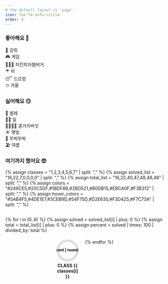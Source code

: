 ```yaml
---
# the default layout is 'page'
icon: fas fa-info-circle
order: 4
---
```


### 좋아해요 🙂
🐶 강쥐\
🎮 게임\
🍗🍕🍔 치킨피자햄버거\
☔️ 비\
😴 드르렁\
☃️ 겨울

### 싫어해요 🙃
🦟 벌레\
🧑‍💻 일\
🫘🍆🍄‍🟫 콩가지버섯\
☀️ 햇빛\
🚶 뚜벅뚜벅\
🏖️ 여름

### 여기까지 했어요 😎

{% assign classes = "1,2,3,4,5,6,7" | split: "," %}
{% assign solved_list = "16,22,7,0,0,0,0" | split: "," %}
{% assign total_list = "16,22,40,47,48,48,48" | split: "," %}
{% assign colors = "#249CE5,#20C5DF,#1BDF8B,#2BD521,#B0DB15,#EBCA0F,#F3B312" | split: "," %}
{% assign hover_colors = "#5AB4F5,#4DE1E7,#3CEB9D,#54F75D,#D2E635,#F3D425,#F7C73A" | split: "," %}

<div class="chart-container">
  {% for i in (0..6) %}
    {% assign solved = solved_list[i] | plus: 0 %}
    {% assign total = total_list[i] | plus: 0 %}
    {% assign percent = solved | times: 100 | divided_by: total %}
    <div class="chart-item" style="--chart-color: {{ colors[i] }}; --chart-hover-color: {{ hover_colors[i] }}; --percent: {{ percent }}">
      <svg viewBox="0 0 36 36" class="circular-chart">
        <path class="circle-bg"
              d="M18 2.0845
                 a 15.9155 15.9155 0 0 1 0 31.831
                 a 15.9155 15.9155 0 0 1 0 -31.831"/>
        <path class="circle"
              stroke-dasharray="{{ percent | round: 1 }}, 100"
              d="M18 2.0845
                 a 15.9155 15.9155 0 0 1 0 31.831
                 a 15.9155 15.9155 0 0 1 0 -31.831"/>
        <text x="18" y="18" class="percentage">
          {{ percent | round: 1 }}%
        </text>
        <text x="18" y="18" class="ratio">
          {{ solved }}/{{ total }}
        </text>
      </svg>
      <div class="chart-title">CLASS {{ classes[i] }}</div>
    </div>
  {% endfor %}
</div>

<style>
.chart-container {
  display: flex;
  flex-wrap: wrap;
  justify-content: center;
  gap: 20px;
  margin-top: 30px;
}

.chart-item {
  text-align: center;
  flex: 1 1 calc(100% / 4 - 20px); /* 최대 4개씩 한 줄 */
  max-width: 80px;
  position: relative;
  transition: transform 0.4s cubic-bezier(.28,.84,.42,1.2), box-shadow 0.4s ease;
}

.chart-item:hover {
  transform: scale(1.12);
  box-shadow: 0 6px 15px rgba(0,0,0,0.15);
}

.circular-chart {
  display: block;
  margin: auto;
  max-width: 80px;
}

.circle-bg {
  fill: none;
  stroke: #dddfe0;
  stroke-width: 4;
}

.circle {
  fill: none;
  stroke: var(--chart-color);
  stroke-width: 4;
  stroke-linecap: round;
  stroke-dasharray: 0 100;
  animation: fillCircle 1.6s ease forwards;
  transition: stroke 0.3s ease;
}

.chart-item:hover .circle {
  stroke: var(--chart-hover-color);
}

@keyframes fillCircle {
  from { stroke-dasharray: 0, 100; }
  to { stroke-dasharray: var(--percent), 100; }
}

.percentage,
.ratio {
  font-size: 6px;
  text-anchor: middle;
  dominant-baseline: middle;
  font-weight: bold;
  pointer-events: none;
  transition: opacity 0.3s ease;
}

.ratio {
  opacity: 0;
}

.chart-item:hover .percentage {
  opacity: 0;
}

.chart-item:hover .ratio {
  opacity: 1;
}

.chart-title {
  margin-top: 4px;
  font-size: 14px;
  font-weight: bold;
  transition: transform 0.3s ease;
}

@media (max-width: 1024px) {
  .chart-item { flex: 1 1 calc(100% / 3 - 16px); max-width: 70px; } /* 3개씩 한 줄 */
}

@media (max-width: 768px) {
  .chart-item { flex: 1 1 calc(100% / 3 - 12px); max-width: 70px; }
  .chart-title { font-size: 12px; }
}

@media (max-width: 480px) {
  .chart-item { flex: 1 1 calc(100% / 2 - 10px); max-width: 60px; }
  .circular-chart { max-width: 60px; }
  .chart-title { font-size: 11px; }
}
</style>
